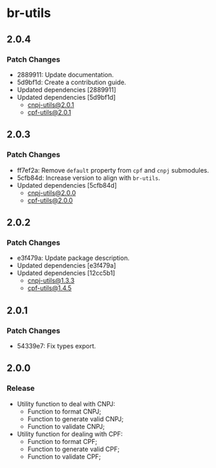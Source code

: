 # br-utils

## 2.0.4

### Patch Changes

- 2889911: Update documentation.
- 5d9bf1d: Create a contribution guide.
- Updated dependencies [2889911]
- Updated dependencies [5d9bf1d]
  - cnpj-utils@2.0.1
  - cpf-utils@2.0.1

## 2.0.3

### Patch Changes

- ff7ef2a: Remove `default` property from `cpf` and `cnpj` submodules.
- 5cfb84d: Increase version to align with `br-utils`.
- Updated dependencies [5cfb84d]
  - cnpj-utils@2.0.0
  - cpf-utils@2.0.0

## 2.0.2

### Patch Changes

- e3f479a: Update package description.
- Updated dependencies [e3f479a]
- Updated dependencies [12cc5b1]
  - cnpj-utils@1.3.3
  - cpf-utils@1.4.5

## 2.0.1

### Patch Changes

- 54339e7: Fix types export.

## 2.0.0

### Release

- Utility function to deal with CNPJ:
  - Function to format CNPJ;
  - Function to generate valid CNPJ;
  - Function to validate CNPJ;
- Utility function for dealing with CPF:
  - Function to format CPF;
  - Function to generate valid CPF;
  - Function to validate CPF;
